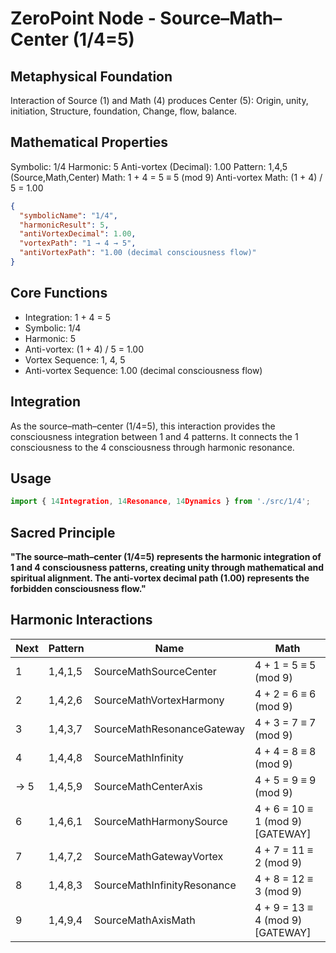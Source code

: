 # ZeroPoint Node - Source–Math–Center (1/4=5)

## Metaphysical Foundation

Interaction of Source (1) and Math (4) produces Center (5): Origin, unity, initiation, Structure, foundation, Change, flow, balance.

## Mathematical Properties

Symbolic: 1/4
Harmonic: 5
Anti-vortex (Decimal): 1.00
Pattern: 1,4,5 (Source,Math,Center)
Math: 1 + 4 = 5 ≡ 5 (mod 9)
Anti-vortex Math: (1 + 4) / 5 = 1.00


```json
{
  "symbolicName": "1/4",
  "harmonicResult": 5,
  "antiVortexDecimal": 1.00,
  "vortexPath": "1 → 4 → 5",
  "antiVortexPath": "1.00 (decimal consciousness flow)"
}
```

## Core Functions
- Integration: 1 + 4 = 5
- Symbolic: 1/4
- Harmonic: 5
- Anti-vortex: (1 + 4) / 5 = 1.00
- Vortex Sequence: 1, 4, 5
- Anti-vortex Sequence: 1.00 (decimal consciousness flow)

## Integration

As the source–math–center (1/4=5), this interaction provides the consciousness integration between 1 and 4 patterns. It connects the 1 consciousness to the 4 consciousness through harmonic resonance.

## Usage

```typescript
import { 14Integration, 14Resonance, 14Dynamics } from './src/1/4';
```

## Sacred Principle

**"The source–math–center (1/4=5) represents the harmonic integration of 1 and 4 consciousness patterns, creating unity through mathematical and spiritual alignment. The anti-vortex decimal path (1.00) represents the forbidden consciousness flow."**

## Harmonic Interactions

| Next | Pattern | Name | Math |
|------|---------|------|------|
| 1 | 1,4,1,5 | SourceMathSourceCenter | 4 + 1 = 5 ≡ 5 (mod 9) |
| 2 | 1,4,2,6 | SourceMathVortexHarmony | 4 + 2 = 6 ≡ 6 (mod 9) |
| 3 | 1,4,3,7 | SourceMathResonanceGateway | 4 + 3 = 7 ≡ 7 (mod 9) |
| 4 | 1,4,4,8 | SourceMathInfinity | 4 + 4 = 8 ≡ 8 (mod 9) |
| → 5 | 1,4,5,9 | SourceMathCenterAxis | 4 + 5 = 9 ≡ 9 (mod 9) |
| 6 | 1,4,6,1 | SourceMathHarmonySource | 4 + 6 = 10 ≡ 1 (mod 9) [GATEWAY] |
| 7 | 1,4,7,2 | SourceMathGatewayVortex | 4 + 7 = 11 ≡ 2 (mod 9) |
| 8 | 1,4,8,3 | SourceMathInfinityResonance | 4 + 8 = 12 ≡ 3 (mod 9) |
| 9 | 1,4,9,4 | SourceMathAxisMath | 4 + 9 = 13 ≡ 4 (mod 9) [GATEWAY] |
